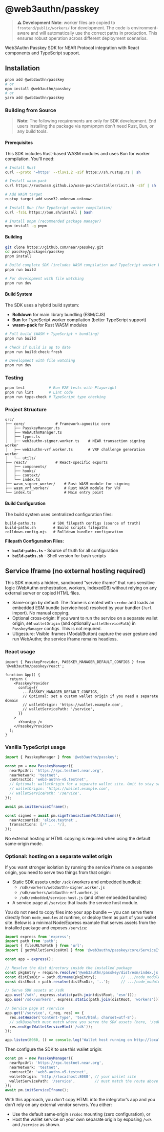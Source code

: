 # @web3authn/passkey

> **⚠️ Development Note**: worker files are copied to `frontend/public/workers/` for development. The code is environment-aware and will automatically use the correct paths in production. This ensures robust operation across different deployment scenarios.

Web3Authn Passkey SDK for NEAR Protocol integration with React components and TypeScript support.


## Installation

```bash
pnpm add @web3authn/passkey
# or
npm install @web3authn/passkey
# or
yarn add @web3authn/passkey
```


### Building from Source

> **Note**: The following requirements are only for SDK development. End users installing the package via npm/pnpm don't need Rust, Bun, or any build tools.

#### Prerequisites

This SDK includes Rust-based WASM modules and uses Bun for worker compilation. You'll need:

```bash
# Install Rust
curl --proto '=https' --tlsv1.2 -sSf https://sh.rustup.rs | sh

# Install wasm-pack
curl https://rustwasm.github.io/wasm-pack/installer/init.sh -sSf | sh

# Add WASM target
rustup target add wasm32-unknown-unknown

# Install Bun (for TypeScript worker compilation)
curl -fsSL https://bun.sh/install | bash

# Install pnpm (recommended package manager)
npm install -g pnpm
```

#### Building

```bash
git clone https://github.com/near/passkey.git
cd passkey/packages/passkey
pnpm install

# Build complete SDK (includes WASM compilation and TypeScript worker bundling)
pnpm run build

# For development with file watching
pnpm run dev
```

#### Build System

The SDK uses a hybrid build system:
- **Rolldown** for main library bundling (ESM/CJS)
- **Bun** for TypeScript worker compilation (better TypeScript support)
- **wasm-pack** for Rust WASM modules

```bash
# Full build (WASM + TypeScript + bundling)
pnpm run build

# Check if build is up to date
pnpm run build:check:fresh

# Development with file watching
pnpm run dev
```

### Testing

```bash
pnpm test           # Run E2E tests with Playwright
pnpm run lint       # Lint code
pnpm run type-check # TypeScript type checking
```

### Project Structure

```
src/
├── core/              # Framework-agnostic core
│   ├── PasskeyManager.ts
│   ├── WebAuthnManager.ts
│   ├── types.ts
│   ├── web3authn-signer.worker.ts    # NEAR transaction signing worker
│   ├── web3authn-vrf.worker.ts       # VRF challenge generation worker
│   └── utils/
├── react/             # React-specific exports
│   ├── components/
│   ├── hooks/
│   ├── context/
│   └── index.ts
├── wasm_signer_worker/    # Rust WASM module for signing
├── wasm_vrf_worker/       # Rust WASM module for VRF
└── index.ts               # Main entry point
```

#### Build Configuration

The build system uses centralized configuration files:

```
build-paths.ts        # SDK filepath configs (source of truth)
build-paths.sh        # Build scripts filepaths
rolldown.config.mjs   # Rolldown bundler configuration
```

**Filepath Configuraiton Files:**
- **`build-paths.ts`** - Source of truth for all configuration
- **`build-paths.sh`** - Shell version for bash scripts

## Service Iframe (no external hosting required)

This SDK mounts a hidden, sandboxed “service iframe” that runs sensitive logic (WebAuthn orchestration, workers, IndexedDB) without relying on any external server or copied HTML files.

- Same‑origin by default: The iframe is created with `srcdoc` and loads an embedded ESM bundle (service‑host) resolved by your bundler (`?url` import). No manual copying.
- Optional cross‑origin: If you want to run the service on a separate wallet origin, set `walletOrigin` (and optionally `walletServicePath`) in `PasskeyManager` configs. This is not required.
- UI/gesture: Visible iframes (Modal/Button) capture the user gesture and run WebAuthn; the service iframe remains headless.

### React usage

```tsx
import { PasskeyProvider, PASSKEY_MANAGER_DEFAULT_CONFIGS } from '@web3authn/passkey/react';

function App() {
  return (
    <PasskeyProvider
      config={{
        ...PASSKEY_MANAGER_DEFAULT_CONFIGS,
        // Optional: set a custom wallet origin if you need a separate domain
        // walletOrigin: 'https://wallet.example.com',
        // walletServicePath: '/service',
      }}
    >
      <YourApp />
    </PasskeyProvider>
  );
}
```

### Vanilla TypeScript usage

```ts
import { PasskeyManager } from '@web3authn/passkey';

const pm = new PasskeyManager({
  nearRpcUrl: 'https://rpc.testnet.near.org',
  nearNetwork: 'testnet',
  contractId: 'web3-authn-v5.testnet',
  // Optional: walletOrigin for a separate wallet site. Omit to stay same‑origin.
  // walletOrigin: 'https://wallet.example.com',
  // walletServicePath: '/service',
});

await pm.initServiceIframe();

const signed = await pm.signTransactionsWithActions({
  nearAccountId: 'alice.testnet',
  transactions: [/* ... */],
});
```

No external hosting or HTML copying is required when using the default same‑origin mode.

### Optional: hosting on a separate wallet origin

If you want stronger isolation by running the service iframe on a separate origin, you need to serve two things from that origin:

- Static SDK assets under `/sdk` (workers and embedded bundles):
  - `/sdk/workers/web3authn-signer.worker.js`
  - `/sdk/workers/web3authn-vrf.worker.js`
  - `/sdk/embedded/service-host.js` (and other embedded bundles)
- A service page at `/service` that loads the service host module.

You do not need to copy files into your app bundle — you can serve them directly from `node_modules` at runtime, or deploy them as part of your wallet site. Below is a minimal Node/Express example that serves assets from the installed package and exposes `/service`:

```ts
import express from 'express';
import path from 'path';
import { fileURLToPath } from 'url';
import { getWalletServiceHtml } from '@web3authn/passkey/core/ServiceIframe/html';

const app = express();

// Resolve the dist directory inside the installed package
const pkgEntry = require.resolve('@web3authn/passkey/dist/esm/index.js');
const distEsmDir = path.dirname(pkgEntry);           // .../node_modules/@web3authn/passkey/dist/esm
const distRoot = path.resolve(distEsmDir, '..');     // .../node_modules/@web3authn/passkey/dist

// Serve SDK assets at /sdk
app.use('/sdk', express.static(path.join(distRoot, 'esm')));
app.use('/sdk/workers', express.static(path.join(distRoot, 'workers')));

// Service page at /service
app.get('/service', (_req, res) => {
  res.setHeader('Content-Type', 'text/html; charset=utf-8');
  // sdkBasePath must match where you serve the SDK assets (here, '/sdk')
  res.end(getWalletServiceHtml('/sdk'));
});

app.listen(8080, () => console.log('Wallet host running on http://localhost:8080'));
```

Then configure the SDK to use this wallet origin:

```ts
const pm = new PasskeyManager({
  nearRpcUrl: 'https://rpc.testnet.near.org',
  nearNetwork: 'testnet',
  contractId: 'web3-authn-v5.testnet',
  walletOrigin: 'http://localhost:8080', // your wallet site
  walletServicePath: '/service',         // must match the route above
});
await pm.initServiceIframe();
```

With this approach, you don’t copy HTML into the integrator’s app and you don’t rely on any external vendor servers. You either:

- Use the default same‑origin `srcdoc` mounting (zero configuration), or
- Host the wallet service on your own separate origin by exposing `/sdk` and `/service` as shown.
